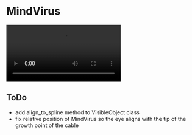 # MindVirus
![](MindVirus.mp4)

## ToDo
- add align_to_spline method to VisibleObject class
- fix relative position of MindVirus so the eye aligns with the tip of the growth point of the cable
